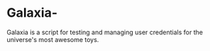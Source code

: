 # Galaxia-
Galaxia is a script for testing and managing user credentials for the universe's most awesome toys.
